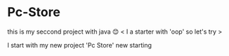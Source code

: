 # Pc-Store

this is my seccond project with java 😊
< I a starter with 'oop' so let's try >

I start with my new project 'Pc Store' new starting
